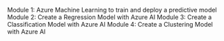 Module 1: Azure Machine Learning to train and deploy a predictive model 
Module 2: Create a Regression Model with Azure AI 
Module 3: Create a Classification Model with Azure AI 
Module 4: Create a Clustering Model with Azure AI 

